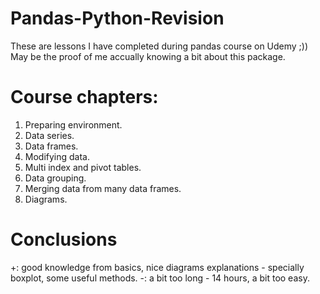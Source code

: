 # Pandas-Python-Revision
These are lessons I have completed during pandas course on Udemy ;))
May be the proof of me accually knowing a bit about this package.
# Course chapters:
1. Preparing environment.
2. Data series.
3. Data frames.
4. Modifying data.
5. Multi index and pivot tables.
6. Data grouping.
7. Merging data from many data frames.
8. Diagrams.
# Conclusions
+:
good knowledge from basics,
nice diagrams explanations - specially boxplot,
some useful methods.
-:
a bit too long - 14 hours,
a bit too easy.
